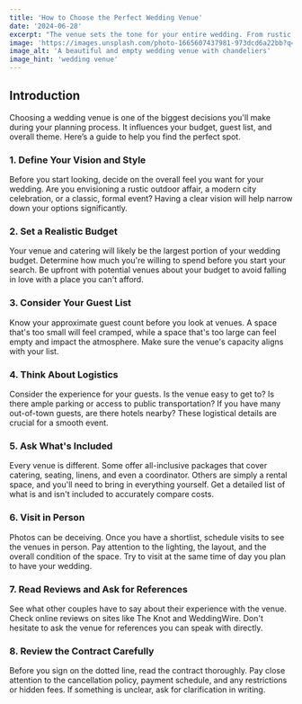 ```yaml
---
title: 'How to Choose the Perfect Wedding Venue'
date: '2024-06-28'
excerpt: "The venue sets the tone for your entire wedding. From rustic barns to elegant ballrooms, here's how to find the perfect backdrop for your special day that fits your style and budget."
image: 'https://images.unsplash.com/photo-1665607437981-973dcd6a22bb?q=80&w=1470&auto=format&fit=crop&ixlib=rb-4.1.0&ixid=M3wxMjA3fDB8MHxwaG90by1wYWdlfHx8fGVufDB8fHx8fA%3D%3'
image_alt: 'A beautiful and empty wedding venue with chandeliers'
image_hint: 'wedding venue'
---
```


## Introduction
Choosing a wedding venue is one of the biggest decisions you'll make during your planning process. It influences your budget, guest list, and overall theme. Here’s a guide to help you find the perfect spot.

### 1. Define Your Vision and Style
Before you start looking, decide on the overall feel you want for your wedding. Are you envisioning a rustic outdoor affair, a modern city celebration, or a classic, formal event? Having a clear vision will help narrow down your options significantly.

### 2. Set a Realistic Budget
Your venue and catering will likely be the largest portion of your wedding budget. Determine how much you're willing to spend before you start your search. Be upfront with potential venues about your budget to avoid falling in love with a place you can't afford.

### 3. Consider Your Guest List
Know your approximate guest count before you look at venues. A space that's too small will feel cramped, while a space that's too large can feel empty and impact the atmosphere. Make sure the venue's capacity aligns with your list.

### 4. Think About Logistics
Consider the experience for your guests. Is the venue easy to get to? Is there ample parking or access to public transportation? If you have many out-of-town guests, are there hotels nearby? These logistical details are crucial for a smooth event.

### 5. Ask What's Included
Every venue is different. Some offer all-inclusive packages that cover catering, seating, linens, and even a coordinator. Others are simply a rental space, and you'll need to bring in everything yourself. Get a detailed list of what is and isn't included to accurately compare costs.

### 6. Visit in Person
Photos can be deceiving. Once you have a shortlist, schedule visits to see the venues in person. Pay attention to the lighting, the layout, and the overall condition of the space. Try to visit at the same time of day you plan to have your wedding.

### 7. Read Reviews and Ask for References
See what other couples have to say about their experience with the venue. Check online reviews on sites like The Knot and WeddingWire. Don't hesitate to ask the venue for references you can speak with directly.

### 8. Review the Contract Carefully
Before you sign on the dotted line, read the contract thoroughly. Pay close attention to the cancellation policy, payment schedule, and any restrictions or hidden fees. If something is unclear, ask for clarification in writing.
